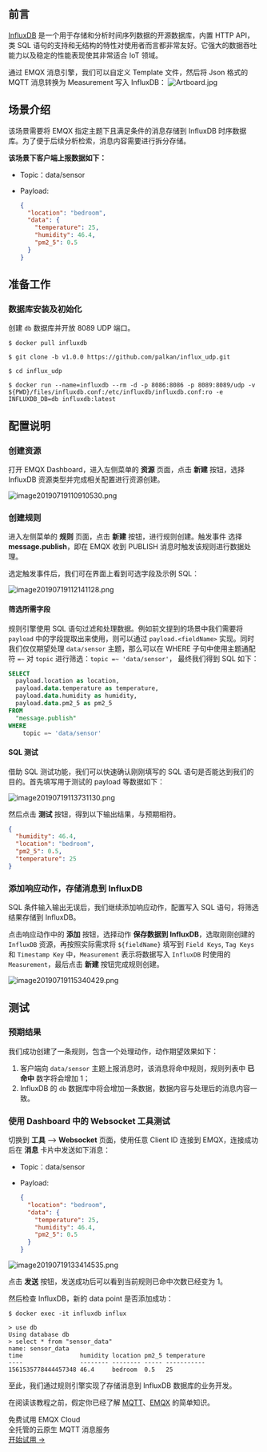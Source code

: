 ## 前言 

[InfluxDB](https://www.influxdata.com/) 是一个用于存储和分析时间序列数据的开源数据库，内置 HTTP API，类 SQL 语句的支持和无结构的特性对使用者而言都非常友好。它强大的数据吞吐能力以及稳定的性能表现使其非常适合 IoT 领域。

通过 EMQX 消息引擎，我们可以自定义 Template 文件，然后将 Json 格式的 MQTT 消息转换为 Measurement 写入 InfluxDB：
![Artboard.jpg](https://assets.emqx.com/images/781e57b8706495ae9cfb144b12ccf0c4.jpg)

## 场景介绍

该场景需要将 EMQX 指定主题下且满足条件的消息存储到 InfluxDB 时序数据库。为了便于后续分析检索，消息内容需要进行拆分存储。

**该场景下客户端上报数据如下：**

- Topic：data/sensor

- Payload:

  ```json
  {
    "location": "bedroom",
    "data": {
      "temperature": 25,
      "humidity": 46.4,
      "pm2_5": 0.5
    }
  }
  ```



## 准备工作

### 数据库安装及初始化

创建 `db` 数据库并开放 8089 UDP 端口。

```shell
$ docker pull influxdb

$ git clone -b v1.0.0 https://github.com/palkan/influx_udp.git

$ cd influx_udp

$ docker run --name=influxdb --rm -d -p 8086:8086 -p 8089:8089/udp -v ${PWD}/files/influxdb.conf:/etc/influxdb/influxdb.conf:ro -e INFLUXDB_DB=db influxdb:latest
```



## 配置说明

### 创建资源

打开 EMQX Dashboard，进入左侧菜单的 **资源** 页面，点击 **新建** 按钮，选择 InfluxDB 资源类型并完成相关配置进行资源创建。

![image20190719110910530.png](https://assets.emqx.com/images/e377272c97ccaa4eb673e2af15e22d78.png)



### 创建规则

进入左侧菜单的 **规则** 页面，点击 **新建** 按钮，进行规则创建。触发事件 选择 **message.publish**，即在 EMQX 收到 PUBLISH 消息时触发该规则进行数据处理。

选定触发事件后，我们可在界面上看到可选字段及示例 SQL：

![image20190719112141128.png](https://assets.emqx.com/images/0f7df5a54f07b24fc2cf73f895d11e7f.png)



#### 筛选所需字段

规则引擎使用 SQL 语句过滤和处理数据。例如前文提到的场景中我们需要将 ``payload`` 中的字段提取出来使用，则可以通过 `payload.<fieldName>` 实现。同时我们仅仅期望处理 `data/sensor` 主题，那么可以在 WHERE 子句中使用主题通配符 `=~` 对 `topic` 进行筛选：`topic =~ 'data/sensor'`， 最终我们得到 SQL 如下：

```sql
SELECT
  payload.location as location,
  payload.data.temperature as temperature,
  payload.data.humidity as humidity,
  payload.data.pm2_5 as pm2_5
FROM
  "message.publish"
WHERE
	topic =~ 'data/sensor'
```



#### SQL 测试

借助 SQL 测试功能，我们可以快速确认刚刚填写的 SQL 语句是否能达到我们的目的。首先填写用于测试的 payload 等数据如下：

![image20190719113731130.png](https://assets.emqx.com/images/522c9d849bea4eb8335dbdd9951bada0.png)

然后点击 **测试** 按钮，得到以下输出结果，与预期相符。

```json
{
  "humidity": 46.4,
  "location": "bedroom",
  "pm2_5": 0.5,
  "temperature": 25
}
```



### 添加响应动作，存储消息到 InfluxDB

SQL 条件输入输出无误后，我们继续添加响应动作，配置写入 SQL 语句，将筛选结果存储到 InfluxDB。

点击响应动作中的 **添加** 按钮，选择动作 **保存数据到 InfluxDB**，选取刚刚创建的 `InfluxDB` 资源，再按照实际需求将 `${fieldName}` 填写到 `Field Keys`, `Tag Keys` 和 `Timestamp Key` 中，`Measurement` 表示将数据写入 `InfluxDB` 时使用的 `Measurement`，最后点击 **新建** 按钮完成规则创建。

![image20190719115340429.png](https://assets.emqx.com/images/0b5f6518dacde423e625b40a71179886.png)



## 测试

### 预期结果

我们成功创建了一条规则，包含一个处理动作，动作期望效果如下：

1. 客户端向 `data/sensor` 主题上报消息时，该消息将命中规则，规则列表中 **已命中** 数字将会增加 1；
2. InfluxDB 的 `db` 数据库中将会增加一条数据，数据内容与处理后的消息内容一致。



### 使用 Dashboard 中的 Websocket 工具测试

切换到 **工具** --> **Websocket** 页面，使用任意 Client ID 连接到 EMQX，连接成功后在 **消息** 卡片中发送如下消息：

- Topic：data/sensor

- Payload:

  ```json
  {
    "location": "bedroom",
    "data": {
      "temperature": 25,
      "humidity": 46.4,
      "pm2_5": 0.5
    }
  }
  ```

![image20190719133414535.png](https://assets.emqx.com/images/8942e14397092ed1390362ae4e4c22d6.png)

点击 **发送** 按钮，发送成功后可以看到当前规则已命中次数已经变为 1。

然后检查 InfluxDB，新的 data point 是否添加成功：

```
$ docker exec -it influxdb influx

> use db
Using database db
> select * from "sensor_data"
name: sensor_data
time                humidity location pm2_5 temperature
----                -------- -------- ----- -----------
1561535778444457348 46.4     bedroom  0.5   25
```

至此，我们通过规则引擎实现了存储消息到 InfluxDB 数据库的业务开发。

在阅读该教程之前，假定你已经了解 [MQTT](https://docs.oasis-open.org/mqtt/mqtt/v3.1.1/os/mqtt-v3.1.1-os.html)、[EMQX](https://github.com/emqx/emqx) 的简单知识。


<section class="promotion">
    <div>
        免费试用 EMQX Cloud
        <div class="is-size-14 is-text-normal has-text-weight-normal">全托管的云原生 MQTT 消息服务</div>
    </div>
    <a href="https://www.emqx.com/zh/signup?continue=https://cloud.emqx.com/console/deployments/0?oper=new" class="button is-gradient px-5">开始试用 →</a>
</section>
